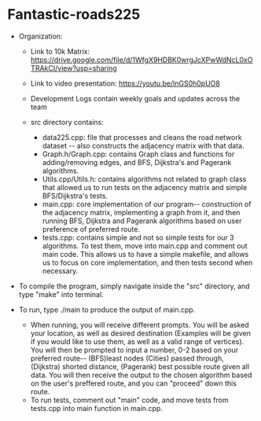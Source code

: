 # Fantastic-roads225

- Organization: 
    - Link to 10k Matrix: https://drive.google.com/file/d/1WfgX9HDBK0wrgJcXPwWdNcL0xOTRAkCI/view?usp=sharing
    - Link to video presentation: https://youtu.be/lnGS0h0pUO8

    - Development Logs contain weekly goals and updates across the team
    - src directory contains: 
        - data225.cpp: file that processes and cleans the road network dataset -- also constructs the adjacency matrix with that data.
        - Graph.h/Graph.cpp: contains Graph class and functions for adding/removing edges, and BFS, Dijkstra's and Pagerank algorithms.
        - Utils.cpp/Utils.h: contains algorithms not related to graph class that allowed us to run tests on the adjacency matrix and simple BFS/Dijkstra's tests.
        - main.cpp: core implementation of our program-- construction of the adjacency matrix, implementing a graph from it, and then running BFS, Dijkstra and Pagerank algorithms based on user preference of preferred route. 
        - tests.cpp: contains simple and not so simple tests for our 3 algorithms. To test them, move into main.cpp and comment out main code. This allows us to have a simple makefile, and allows us to focus on core implementation, and then tests second when necessary. 

- To compile the program, simply navigate inside the "src" directory, and type "make" into terminal. 
- To run, type ./main to produce the output of main.cpp.
    - When running, you will receive different prompts. You will be asked your location, as well as desired destination (Examples will be given if you would like to use them, as well as a valid range of vertices). You will then be prompted to input a number, 0-2 based on your preferred route-- (BFS)least nodes (Cities) passed through, (Dijkstra) shorted distance, (Pagerank) best possible route given all data. You will then receive the output to the chosen algorithm based on the user's preffered route, and you can "proceed" down this route. 
    - To run tests, comment out "main" code, and move tests from tests.cpp into main function in main.cpp.